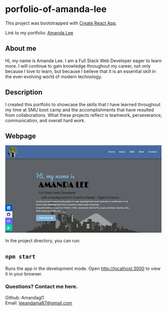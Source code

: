 # porfolio-of-amanda-lee
This project was bootstrapped with [Create React App](https://github.com/facebook/create-react-app).

Link to my portfolio: [Amanda Lee](https://amandagl1.github.io/my-portfolio-2023/)

## About me
Hi, my name is Amanda Lee. I am a Full Stack Web Developer eager to learn more. I will continue to gain knowledge throughout my career, not only because I love to learn, but because I believe that it is an essential skill in the ever-evolving world of modern technology.

## Description
I created this portfolio to showcase the skills that I have learned throughout my time at SMU boot camp and the accomplishments that have resulted from collaborations. What these projects reflect is teamwork, perseverance, communication, and overall hard work. 

## Webpage
<img src="src/assets/portfoliojuly29.png" width="500px" alt="Webpage screenshot" />


In the project directory, you can run:

## `npm start`

Runs the app in the development mode.
Open [http://localhost:3000](http://localhost:3000) to view it in your browser.

### Questions? Contact me here.
Github: Amandagl1  
Email: leeandama87@gmail.com

